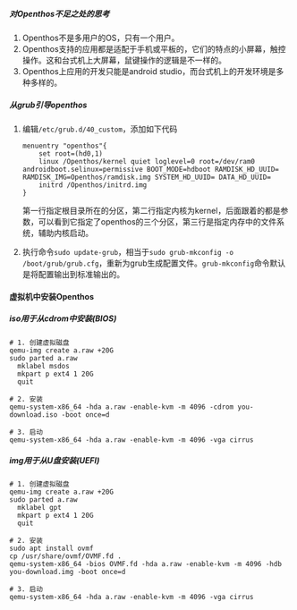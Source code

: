 ##### 对Openthos不足之处的思考

1. Openthos不是多用户的OS，只有一个用户。
2. Openthos支持的应用都是适配于手机或平板的，它们的特点的小屏幕，触控操作。这和台式机上大屏幕，鼠键操作的逻辑是不一样的。
3. Openthos上应用的开发只能是android studio，而台式机上的开发环境是多种多样的。

##### 从grub引导openthos

1. 编辑`/etc/grub.d/40_custom`，添加如下代码

   ```
   menuentry "openthos"{
       set root=(hd0,1)
       linux /Openthos/kernel quiet loglevel=0 root=/dev/ram0 androidboot.selinux=permissive BOOT_MODE=hdboot RAMDISK_HD_UUID= RAMDISK_IMG=Openthos/ramdisk.img SYSTEM_HD_UUID= DATA_HD_UUID=
       initrd /Openthos/initrd.img
   }
   ```

   第一行指定根目录所在的分区，第二行指定内核为kernel，后面跟着的都是参数，可以看到它指定了openthos的三个分区，第三行是指定内存中的文件系统，辅助内核启动。

2. 执行命令`sudo update-grub`，相当于`sudo grub-mkconfig -o /boot/grub/grub.cfg`，重新为grub生成配置文件。`grub-mkconfig`命令默认是将配置输出到标准输出的。

#### 虚拟机中安装Openthos

##### iso用于从cdrom中安装(BIOS)

```
# 1. 创建虚拟磁盘
qemu-img create a.raw +20G
sudo parted a.raw
  mklabel msdos
  mkpart p ext4 1 20G
  quit
  
# 2. 安装
qemu-system-x86_64 -hda a.raw -enable-kvm -m 4096 -cdrom you-download.iso -boot once=d

# 3. 启动
qemu-system-x86_64 -hda a.raw -enable-kvm -m 4096 -vga cirrus
```



##### img用于从U盘安装(UEFI)

```
# 1. 创建虚拟磁盘
qemu-img create a.raw +20G
sudo parted a.raw
  mklabel gpt
  mkpart p ext4 1 20G
  quit
  
# 2. 安装
sudo apt install ovmf
cp /usr/share/ovmf/OVMF.fd .
qemu-system-x86_64 -bios OVMF.fd -hda a.raw -enable-kvm -m 4096 -hdb you-download.img -boot once=d

# 3. 启动
qemu-system-x86_64 -hda a.raw -enable-kvm -m 4096 -vga cirrus
```


